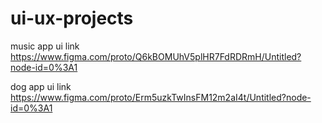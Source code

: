 # ui-ux-projects

music app ui link https://www.figma.com/proto/Q6kBOMUhV5plHR7FdRDRmH/Untitled?node-id=0%3A1



dog app ui link https://www.figma.com/proto/Erm5uzkTwInsFM12m2aI4t/Untitled?node-id=0%3A1
